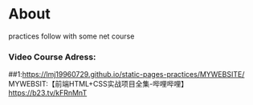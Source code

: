 # About
practices follow with some net course</br>
### Video Course Adress:
##1:https://lmj19960729.github.io/static-pages-practices/MYWEBSITE/
MYWEBSIT:【前端HTML+CSS实战项目全集-哔哩哔哩】 https://b23.tv/kFRnMnT

